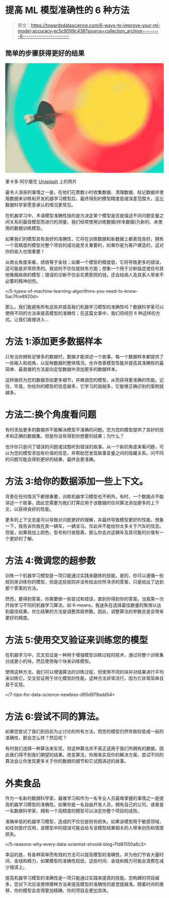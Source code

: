 # 提高 ML 模型准确性的 6 种方法

> 原文：<https://towardsdatascience.com/6-ways-to-improve-your-ml-model-accuracy-ec5c9599c436?source=collection_archive---------6----------------------->

## 简单的步骤获得更好的结果

![](img/50e67156628e9a907b73bf9dfd615623.png)

里卡多·阿尔塞在 [Unsplash](https://unsplash.com?utm_source=medium&utm_medium=referral) 上的照片

最令人沮丧的事情之一是，在他们花费数小时收集数据、清理数据、标记数据并使用数据来训练和开发机器学习模型后，最终得到的模型精度低或误差范围大，这比数据科学家愿意承认的情况更常见。

在机器学习中，术语模型准确性指的是为决定某个模型是否是描述不同问题变量之间关系的最佳模型而进行的测量。我们经常使用训练数据(样本数据)为新的、未使用的数据训练模型。

如果我们的模型具有良好的准确性，它将在训练数据和新数据上都表现良好。拥有一个高精度的模型对整个项目的成功是至关重要的，如果你是为客户建造的，这对你的收入也很重要！

从商业角度来看，绩效等于金钱；如果一个模型的精度低，它将导致更多的错误，这可能是非常昂贵的。我说的不仅仅是财务方面；想象一个用于诊断癌症或任何其他晚期疾病的模型；错误的诊断不仅会花费医院的钱，还会给病人及其家人带来不必要的精神创伤。

</5-types-of-machine-learning-algorithms-you-need-to-know-5ac7fce8920d>  

那么，我们能避免所有这些并提高我们机器学习模型的准确性吗？数据科学家可以使用不同的方法来提高模型的准确性；在这篇文章中，我们将经历 6 种这样的方式。让我们直接进入…

# 方法 1:添加更多数据样本

只有当你拥有足够多的数据时，数据才能讲述一个故事。每一个数据样本都提供了一些输入和视角，以反映数据的整体情况。也许改善模型性能并提高其准确性的最简单、最直接的方法是向定型数据中添加更多的数据样本。

这样做将为您的数据添加更多细节，并微调您的模型，从而获得更准确的性能。记住，毕竟，你给你的模型的信息越多，它学习的就越多，它能够正确识别的案例就越多。

# 方法二:换个角度看问题

有时添加更多的数据并不能解决模型不准确的问题。您为您的模型提供了良好的技术和正确的数据集。但是你没有得到你想要的结果；为什么？

也许你只是问了错误的问题或试图听到错误的故事。从一个新的角度来看问题，可以为您的模型添加有价值的信息，并帮助您发现故事变量之间的隐藏关系。问不同的问题可能会得到更好的结果，最终会更准确。

</data-science-lingo-101-10-terms-you-need-to-know-as-a-data-scientist-981aa17d5cdf>  

# 方法 3:给你的数据添加一些上下文。

背景在任何情况下都很重要，训练机器学习模型也不例外。有时，一个数据点不能讲述一个故事，因此您需要为我们打算应用于该数据的任何算法添加更多的上下文，以获得良好的性能。

更多的上下文总是可以导致对问题更好的理解，并最终导致模型更好的性能。想象一下，我告诉你我在卖一辆车，一辆宝马。仅此并不能给你太多关于汽车的信息。但是，如果我加上颜色、型号和行驶距离，那么你会对这辆车及其可能的价值有一个更好的了解。

# 方法 4:微调您的超参数

训练一个机器学习模型是一项只能通过实践来磨练的技能。是的，你可以遵循一些规则来训练你的模型，但是这些规则并没有给出你所寻求的答案，只是给出了达到那个答案的方法。

然而，要得到答案，你需要做一些尝试和错误，直到你得到你的答案。当我第一次开始学习不同的机器学习算法，如 K-means，我迷失在选择最佳数量的聚类以达到最佳结果。优化结果的方法是调整其超参数。因此，调整算法的参数总是会带来更好的精度。

# 方法 5:使用交叉验证来训练您的模型

在机器学习中，交叉验证是一种用于增强模型训练过程的技术，通过将整个训练集分成更小的块，然后使用每个块来训练模型。

使用这种方法，我们可以增强算法的训练过程，但使用不同的块并对结果进行平均来训练它。交叉验证用于优化模型的性能。这种方法非常流行，因为它非常简单且易于实现。

</7-tips-for-data-science-newbies-d95d979add54>  

# 方法 6:尝试不同的算法。

如果您尝试了我们到目前为止讨论的所有方法，而您的模型仍然导致较低或一般的准确性，那会怎么样？然后呢？

有时我们选择一种算法来实现，但这种算法并不真正适用于我们所拥有的数据，因此我们得不到我们期望的结果。改变算法，你用来实现你的解决方案。尝试不同的算法会让你发现更多关于你的数据的细节和它试图讲述的故事。

# 外卖食品

作为一名新的数据科学家，最难学习和作为一名专业人员最难掌握的事情之一是提高机器学习模型的准确性。如果你是一名自由开发人员，拥有自己的公司，或者是一名数据科学家，拥有一个高精度的模型可以决定你整个项目的成败。

准确率低的机器学习模型，造成的不仅仅是财务损失。如果该模型用于敏感领域，如任何医疗应用，该模型中的错误可能会给与该模型结果相关的人带来创伤和情感损失。

</5-reasons-why-every-data-scientist-should-blog-f1d81550a6c3>  

幸运的是，有各种简单而有效的方法可以提高模型的准确性，并为他们节省大量时间、金钱和精力，如果模型的准确性较低，这些时间、金钱和精力可能会浪费在减少错误上。

提高机器学习模型的准确性是一项只能通过实践来提高的技能。您构建的项目越多，您对下次应该使用哪种方法来提高模型的准确性的直觉就越准。随着时间的推移，你的模型会变得更加精确，你的项目会更加具体。